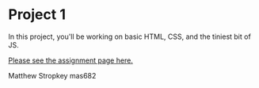 # Project 1

In this project, you'll be working on basic HTML, CSS, and the tiniest bit of JS.

[Please see the assignment page here.](https://jarrettbillingsley.github.io/teaching/classes/2197/cs1520/projects/proj1.html)

Matthew Stropkey
mas682
